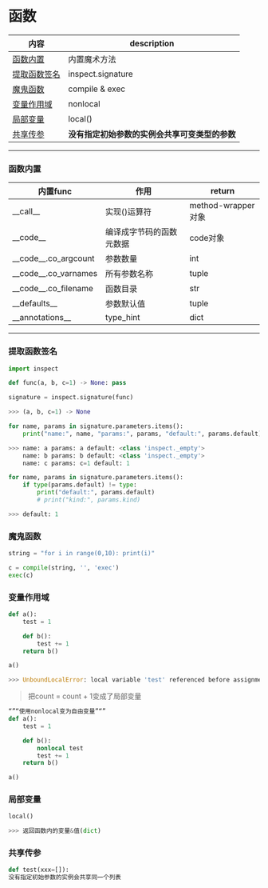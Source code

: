 # 函数

内容|description
---|---
[函数内置](#函数内置)|内置魔术方法
[提取函数签名](#提取函数签名)|inspect.signature
[魔鬼函数](#魔鬼函数)|compile & exec
[变量作用域](#变量作用域)|nonlocal
[局部变量](#局部变量)|local()
[共享传参](#共享传参)|**没有指定初始参数的实例会共享可变类型的参数**

---

### 函数内置

内置func|作用|return
---|---|---
\_\_call\_\_|实现()运算符|method-wrapper对象
\_\_code\_\_|编译成字节码的函数元数据|code对象
\_\_code\_\_.co_argcount|参数数量|int
\_\_code\_\_.co_varnames|所有参数名称|tuple
\_\_code\_\_.co_filename|函数目录|str
\_\_defaults\_\_|参数默认值|tuple
\_\_annotations\_\_|type_hint|dict

---

### 提取函数签名
```python
import inspect

def func(a, b, c=1) -> None: pass

signature = inspect.signature(func)

>>> (a, b, c=1) -> None

for name, params in signature.parameters.items():
    print("name:", name, "params:", params, "default:", params.default)

>>> name: a params: a default: <class 'inspect._empty'>
    name: b params: b default: <class 'inspect._empty'>
    name: c params: c=1 default: 1

for name, params in signature.parameters.items():
    if type(params.default) != type:
        print("default:", params.default)
        # print("kind:", params.kind)

>>> default: 1
```

### 魔鬼函数
```python
string = "for i in range(0,10): print(i)"

c = compile(string, '', 'exec')
exec(c)
```

### 变量作用域
```python
def a():
    test = 1

    def b():
        test += 1
    return b()

a()

>>> UnboundLocalError: local variable 'test' referenced before assignment
```

> 把count = count + 1变成了局部变量

```python
“”“使用nonlocal变为自由变量”“”
def a():
    test = 1

    def b():
        nonlocal test
        test += 1
    return b()

a()
```

### 局部变量
```python
local()

>>> 返回函数内的变量&值(dict)
```

### 共享传参
```python
def test(xxx=[]):
没有指定初始参数的实例会共享同一个列表
```

